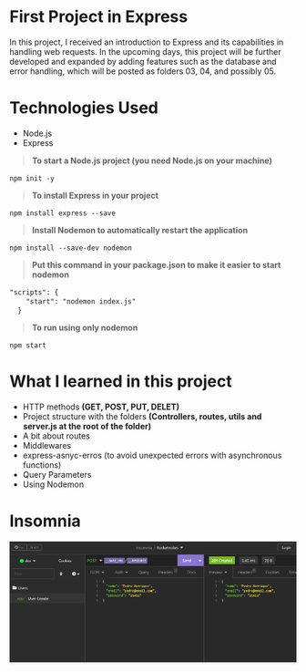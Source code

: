 # First Project in Express

In this project, I received an introduction to Express and its capabilities in handling web requests. In the upcoming days, this project will be further developed and expanded by adding features such as the database and error handling, which will be posted as folders 03, 04, and possibly 05.

# Technologies Used

- Node.js
- Express


> **To start a Node.js project (you need Node.js on your machine)**

```
npm init -y
```
>**To install Express in your project**
```
npm install express --save
```
> **Install Nodemon to automatically restart the application**
```
npm install --save-dev nodemon
```
> **Put this command in your package.json to make it easier to start nodemon**
```
"scripts": {
    "start": "nodemon index.js"
  }
```

> **To run using only nodemon** 

```
npm start
```

# What I learned in this project

- HTTP methods **(GET, POST, PUT, DELET)**
- Project structure with the folders **(Controllers, routes, utils and server.js at the root of the folder)**
- A bit about routes
- Middlewares
- express-asnyc-erros (to avoid unexpected errors with asynchronous functions)
- Query Parameters
- Using Nodemon


# Insomnia

<p align='center'>
<img src="https://github.com/pedrosantosara/365DaysOfCoding/blob/main/02%20-%20Node%20Js%20introduction/src/img/create-user.PNG">
</p>
